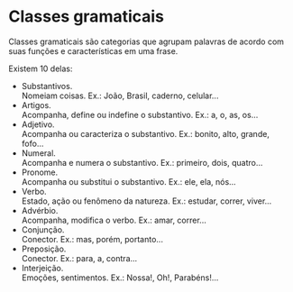 # Classes gramaticais

Classes gramaticais são categorias que agrupam palavras de acordo com suas funções e características em uma frase.

Existem 10 delas:
- Substantivos.<br> 
Nomeiam coisas. Ex.: João, Brasil, caderno, celular...
- Artigos.<br>
Acompanha, define ou indefine o substantivo. Ex.: a, o, as, os...
- Adjetivo.<br>
Acompanha ou caracteriza o substantivo. Ex.: bonito, alto, grande, fofo...
- Numeral.<br>
Acompanha e numera o substantivo. Ex.: primeiro, dois, quatro...
- Pronome.<br>
Acompanha ou substitui o substantivo. Ex.: ele, ela, nós...
- Verbo.<br>
Estado, ação ou fenômeno da natureza. Ex.: estudar, correr, viver...
- Advérbio.<br>
Acompanha, modifica o verbo. Ex.: amar, correr...
- Conjunção.<br>
Conector. Ex.: mas, porém, portanto...
- Preposição.<br>
Conector. Ex.: para, a, contra...
- Interjeição.<br>
Emoções, sentimentos. Ex.: Nossa!, Oh!, Parabéns!...
